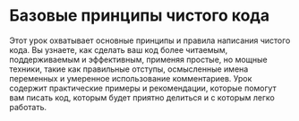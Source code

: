 # Базовые принципы чистого кода

Этот урок охватывает основные принципы и правила написания чистого кода.
Вы узнаете, как сделать ваш код более читаемым, поддерживаемым и эффективным, применяя простые, но мощные техники, такие как правильные отступы, осмысленные имена переменных и умеренное использование комментариев.
Урок содержит практические примеры и рекомендации, которые помогут вам писать код, которым будет приятно делиться и с которым легко работать.